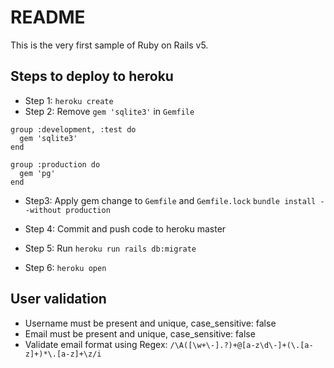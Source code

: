 # README

This is the very first sample of Ruby on Rails v5. 

## Steps to deploy to heroku
- Step 1: `heroku create`
- Step 2: Remove `gem 'sqlite3'` in `Gemfile`

```
group :development, :test do
  gem 'sqlite3'
end

group :production do
  gem 'pg'
end
```
- Step3: Apply gem change to `Gemfile` and `Gemfile.lock`
`bundle install --without production`

- Step 4: Commit and push code to heroku master
- Step 5: Run `heroku run rails db:migrate`
- Step 6: `heroku open`

## User validation 
- Username must be present and unique, case_sensitive: false
- Email must be present and unique, case_sensitive: false
- Validate email format using Regex: `/\A([\w+\-].?)+@[a-z\d\-]+(\.[a-z]+)*\.[a-z]+\z/i`

